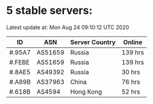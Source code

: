 # 5 stable servers:

Latest update at: Mon Aug 24 09:10:12 UTC 2020

| ID | ASN | Server Country | Online |
| -- | --- | -------------- | ------ |
| #.95A7 | AS51659 | Russia | 139 hrs |
| #.FEBE | AS51659 | Russia | 139 hrs |
| #.8AE5 | AS49392 | Russia | 30 hrs |
| #.A89B | AS37963 | China | 76 hrs |
| #.618B | AS4594 | Hong Kong | 52 hrs |

